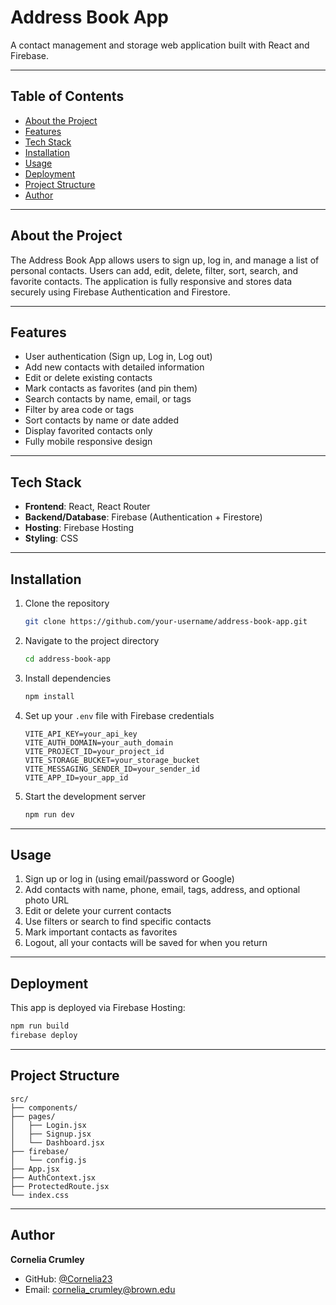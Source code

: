 # Address Book App

A contact management and storage web application built with React and Firebase.

---

## Table of Contents

- [About the Project](#about-the-project)  
- [Features](#features)  
- [Tech Stack](#tech-stack)  
- [Installation](#installation)  
- [Usage](#usage)  
- [Deployment](#deployment)   
- [Project Structure](#project-structure)   
- [Author](#author)

---

## About the Project

The Address Book App allows users to sign up, log in, and manage a list of personal contacts. Users can add, edit, delete, filter, sort, search, and favorite contacts. The application is fully responsive and stores data securely using Firebase Authentication and Firestore.

---

## Features

- User authentication (Sign up, Log in, Log out)  
- Add new contacts with detailed information  
- Edit or delete existing contacts  
- Mark contacts as favorites (and pin them)  
- Search contacts by name, email, or tags  
- Filter by area code or tags  
- Sort contacts by name or date added  
- Display favorited contacts only
- Fully mobile responsive design  

---

## Tech Stack

- **Frontend**: React, React Router  
- **Backend/Database**: Firebase (Authentication + Firestore)  
- **Hosting**: Firebase Hosting  
- **Styling**: CSS   

---

## Installation

1. Clone the repository  
   ```bash
   git clone https://github.com/your-username/address-book-app.git
   ```

2. Navigate to the project directory  
   ```bash
   cd address-book-app
   ```

3. Install dependencies  
   ```bash
   npm install
   ```

4. Set up your `.env` file with Firebase credentials  
   ```
   VITE_API_KEY=your_api_key
   VITE_AUTH_DOMAIN=your_auth_domain
   VITE_PROJECT_ID=your_project_id
   VITE_STORAGE_BUCKET=your_storage_bucket
   VITE_MESSAGING_SENDER_ID=your_sender_id
   VITE_APP_ID=your_app_id
   ```

5. Start the development server  
   ```bash
   npm run dev
   ```

---

## Usage

1. Sign up or log in (using email/password or Google)
2. Add contacts with name, phone, email, tags, address, and optional photo URL  
3. Edit or delete your current contacts
4. Use filters or search to find specific contacts  
5. Mark important contacts as favorites  
6. Logout, all your contacts will be saved for when you return

---

## Deployment

This app is deployed via Firebase Hosting:

```bash
npm run build
firebase deploy
```

---

## Project Structure

```
src/
├── components/
├── pages/
│   ├── Login.jsx
│   ├── Signup.jsx
│   └── Dashboard.jsx
├── firebase/
│   └── config.js
├── App.jsx
├── AuthContext.jsx
├── ProtectedRoute.jsx
└── index.css
```

---

## Author

**Cornelia Crumley**  
- GitHub: [@Cornelia23](https://github.com/Cornelia23)  
- Email: cornelia_crumley@brown.edu

